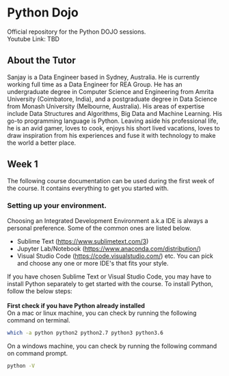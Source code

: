 # Python Dojo
Official repository for the Python DOJO sessions. <br />
Youtube Link: TBD

## About the Tutor
Sanjay is a Data Engineer based in Sydney, Australia. He is currently working full time as a Data Engineer for REA Group. He has an undergraduate degree in Computer Science and Engineering from Amrita University (Coimbatore, India), and a postgraduate degree in Data Science from Monash University (Melbourne, Australia). His areas of expertise include Data Structures and Algorithms, Big Data and Machine Learning. His go-to programming language is Python. Leaving aside his professional life, he is an avid gamer, loves to cook, enjoys his short lived vacations, loves to draw inspiration from his experiences and fuse it with technology to make the world a better place.

## Week 1
The following course documentation can be used during the first week of the course. It contains everything to get you started with. 

### Setting up your environment. 
Choosing an Integrated Development Environment a.k.a IDE is always a personal preference. Some of the common ones are listed below. 
- Sublime Text (https://www.sublimetext.com/3)
- Jupyter Lab/Notebook (https://www.anaconda.com/distribution/)
- Visual Studio Code (https://code.visualstudio.com/) etc. 
You can pick and choose any one or more IDE's that fits your style. 

If you have chosen Sublime Text or Visual Studio Code, you may have to install Python separately to get started with the course. To install Python, follow the below steps: 
<br /><br />
**First check if you have Python already installed**
<br />
On a mac or linux machine, you can check by running the following command on terminal. 
```sh
which -a python python2 python2.7 python3 python3.6
```

On a windows machine, you can check by running the following command on command prompt.
<br />
```sh
python -V
```
